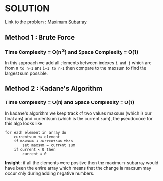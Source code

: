 # SOLUTION

Link to the problem : [Maximum Subarray](https://leetcode.com/problems/maximum-subarray/)

## Method 1 : Brute Force

### Time Complexity = O(n <sup>3</sup>) and Space Complexity = O(1)

In this approach we add all elements between indexes `i and j` which are from `0 to n-1` ans `i+1 to n-1` then compare to the maxsum to find the largest sum possible.

## Method 2 : Kadane's Algorithm 

### Time Complexity = O(n) and Space Complexity = O(1)

In kadane's algorithm we keep track of two values maxsum (which is our final ans) and currentsum (which is the current sum), the pseudocode for this algo looks like
    
    for each element in array do
        currentsum += element
        if maxsum < currentsum then
            set maxsum = current sum
        if current < 0 then
            current = 0

**Insight** : if all the elements were positive then the maximum-subarray would have been the entire array which means that the change in maxsum may occur only during adding negative numbers.
